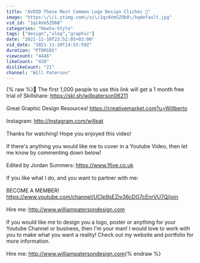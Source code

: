 ```yaml
---
title: "AVOID These Most Common Logo Design Clichés 🚨"
image: "https:\/\/i.ytimg.com\/vi\/1qcAVm5ZOb8\/hqdefault.jpg"
vid_id: "1qcAVm5ZOb8"
categories: "Howto-Style"
tags: ["design","vlog","graphic"]
date: "2021-11-10T23:52:05+03:00"
vid_date: "2021-11-10T14:55:59Z"
duration: "PT6M18S"
viewcount: "4446"
likeCount: "430"
dislikeCount: "21"
channel: "Will Paterson"
---
```

{% raw %}🚀  The first 1,000 people to use this link will get a 1 month free trial of Skillshare: <a rel="nofollow" target="blank" href="https://skl.sh/willpaterson06211">https://skl.sh/willpaterson06211</a><br /><br />Great Graphic Design Resources! <a rel="nofollow" target="blank" href="https://creativemarket.com?u=Willberto">https://creativemarket.com?u=Willberto</a><br /><br />Instagram: <a rel="nofollow" target="blank" href="http://instagram.com/willpat">http://instagram.com/willpat</a><br /><br />Thanks for watching! Hope you enjoyed this video!<br /><br />If there's anything you would like me to cover in a Youtube Video, then let me know by commenting down below! <br /><br />Edited by Jordan Summers: <a rel="nofollow" target="blank" href="https://www.1five.co.uk">https://www.1five.co.uk</a><br /><br />If you like what I do, and you want to partner with me:<br /><br />BECOME A MEMBER! <a rel="nofollow" target="blank" href="https://www.youtube.com/channel/UCIp9sEZiv36cDG7cEnrVU7Q/join">https://www.youtube.com/channel/UCIp9sEZiv36cDG7cEnrVU7Q/join</a><br /><br />Hire me: <a rel="nofollow" target="blank" href="http://www.williampatersondesign.com">http://www.williampatersondesign.com</a><br /><br />If you would like me to design you a logo, poster or anything for your Youtube Channel or business, then I'm your man! I would love to work with you to make what you want a reality! Check out my website and portfolio for more information. <br /><br />Hire me: <a rel="nofollow" target="blank" href="http://www.williampatersondesign.com">http://www.williampatersondesign.com</a>{% endraw %}
